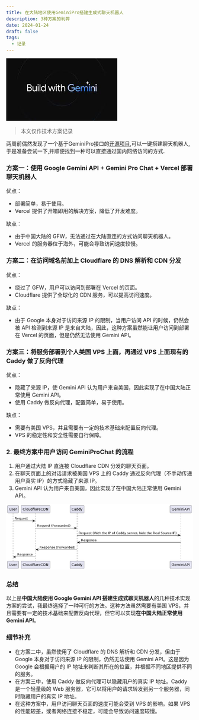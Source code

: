 ```yaml
---
title: 在大陆地区使用GeminiPro搭建生成式聊天机器人
description: 3种方案的利弊
date: 2024-01-24
draft: false
tags:
  - 记录
---
```


![gemini.jpeg](https://raw.githubusercontent.com/lestat220255/images/main/gemini.jpeg)

> 本文仅作技术方案记录

两周前偶然发现了一个基于GeminiPro接口的[开源项目](https://github.com/babaohuang/GeminiProChat),可以一键搭建聊天机器人,于是准备尝试一下,并顺便找到一种可以直接通过国内网络访问的方式.

### 方案一：使用 Google Gemini API + Gemini Pro Chat + Vercel 部署聊天机器人

优点：
- 部署简单，易于使用。
- Vercel 提供了开箱即用的解决方案，降低了开发难度。

缺点：
- 由于中国大陆的 GFW，无法通过在大陆直连的方式访问聊天机器人。
- Vercel 的服务器位于海外，可能会导致访问速度较慢。

### **方案二：在访问域名前加上 Cloudflare 的 DNS 解析和 CDN 分发**

优点：
- 绕过了 GFW，用户可以访问到部署在 Vercel 的页面。
- Cloudflare 提供了全球化的 CDN 服务，可以提高访问速度。

缺点：
- 由于 Google 本身对于访问来源 IP 的限制，当用户访问 API 的时候，仍然会被 API 检测到来源 IP 是来自大陆，因此，这种方案虽然能让用户访问到部署在 Vercel 的页面，但是仍然无法使用 Gemini API。

### **方案三：将服务部署到个人美国 VPS 上面，再通过 VPS 上面现有的 Caddy 做了反向代理**

优点：

- 隐藏了来源 IP，使 Gemini API 认为用户来自美国，因此实现了在中国大陆正常使用 Gemini API。
- 使用 Caddy 做反向代理，配置简单，易于使用。

缺点：

- 需要有美国 VPS，并且需要有一定的技术基础来配置反向代理。
- VPS 的稳定性和安全性需要自行保障。

### **2. 最终方案中用户访问 GeminiProChat 的流程**

1. 用户通过大陆 IP 直连被 Cloudflare CDN 分发的聊天页面。
2. 在聊天页面上的对话请求被美国 VPS 上的 Caddy 通过反向代理（不手动传递用户真实 IP）的方式隐藏了来源 IP。
3. Gemini API 认为用户来自美国，因此实现了在中国大陆正常使用 Gemini API。

![方案三流程](https://raw.githubusercontent.com/lestat220255/images/main/SolutionUML.png)


### **总结**

以上是**中国大陆使用 Google Gemini API 搭建生成式聊天机器人**的几种技术实现方案的尝试，我最终选择了一种可行的方法。这种方法虽然需要有美国 VPS，并且需要有一定的技术基础来配置反向代理，但它可以实现**在中国大陆正常使用 Gemini API**。

### **细节补充**

- 在方案二中，虽然使用了 Cloudflare 的 DNS 解析和 CDN 分发，但由于 Google 本身对于访问来源 IP 的限制，仍然无法使用 Gemini API。这是因为 Google 会根据用户的 IP 地址来判断其所在的位置，并根据不同地区提供不同的服务。
- 在方案三中，使用 Caddy 做反向代理可以隐藏用户的真实 IP 地址。Caddy 是一个轻量级的 Web 服务器，它可以将用户的请求转发到另一个服务器，同时隐藏用户的真实 IP 地址。
- 在这种方案中，用户访问聊天页面的速度可能会受到 VPS 的影响。如果 VPS 的性能较差，或者网络连接不稳定，可能会导致访问速度较慢。
